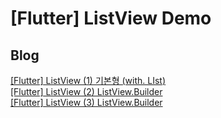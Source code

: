 # [Flutter] ListView Demo

## Blog
[[Flutter] ListView (1) 기본형 (with. LIst<Widget>)](https://sunidev.tistory.com/70) <br>
[[Flutter] ListView (2) ListView.Builder](https://sunidev.tistory.com/71) <br>
[[Flutter] ListView (3) ListView.Builder](https://sunidev.tistory.com/75)
